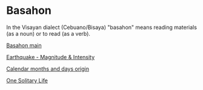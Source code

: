 # Basahon
In the Visayan dialect (Cebuano/Bisaya) "basahon" means reading materials (as a noun) or to read (as a verb).
<p>
  <a href="https://junursal2.github.io/junursal2.basahon/basahon.html">Basahon main</a>
</p>
<p>
  <a href="https://junursal2.github.io/junursal2.basahon/MagnitudeIntensity.htm">Earthquake - Magnitude & Intensity</a>
</p>
<p>
  <a href="https://junursal2.github.io/junursal2.basahon/Calendar.htm">Calendar months and days origin</a>
</p>
<p>
  <a href="https://junursal2.github.io/junursal2.basahon/OneSolitaryLife.htm">One Solitary Life</a>
</p>
